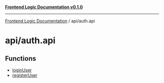 [**Frontend Logic Documentation v0.1.0**](../../README.md)

***

[Frontend Logic Documentation](../../modules.md) / api/auth.api

# api/auth.api

## Functions

- [loginUser](functions/loginUser.md)
- [registerUser](functions/registerUser.md)
